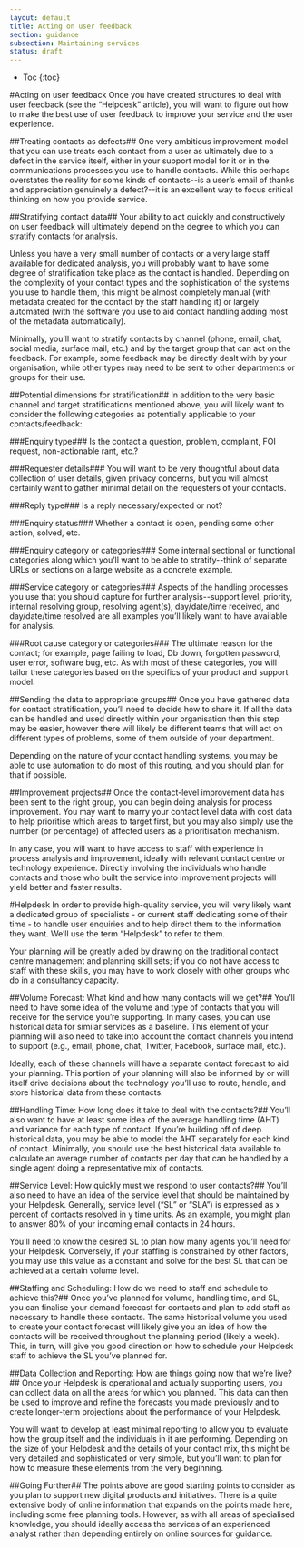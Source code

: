 ```yaml
---
layout: default
title: Acting on user feedback
section: guidance
subsection: Maintaining services
status: draft
---
```


* Toc
{:toc}
    
#Acting on user feedback
Once you have created structures to deal with user feedback (see the “Helpdesk” article), you will want to figure out how to make the best use of user feedback to improve your service and the user experience.

##Treating contacts as defects##
One very ambitious improvement model that you can use treats each contact from a user as ultimately due to a defect in the service itself, either in your support model for it or in the communications processes you use to handle contacts. While this perhaps overstates the reality for some kinds of contacts--is a user’s email of thanks and appreciation genuinely a defect?--it is an excellent way to focus critical thinking on how you provide service.  

##Stratifying contact data##
Your ability to act quickly and constructively on user feedback will ultimately depend on the degree to which you can stratify contacts for analysis.  

Unless you have a very small number of contacts or a very large staff available for dedicated analysis, you will probably want to have some degree of stratification take place as the contact is handled. Depending on the complexity of your contact types and the sophistication of the systems you use to handle them, this might be almost completely manual (with metadata created for the contact by the staff handling it) or largely automated (with the software you use to aid contact handling adding most of the metadata automatically).

Minimally, you’ll want to stratify contacts by channel (phone, email, chat, social media, surface mail, etc.) and by the target group that can act on the feedback. For example, some feedback may be directly dealt with by your organisation, while other types may need to be sent to other departments or groups for their use.

##Potential dimensions for stratification##
In addition to the very basic channel and target stratifications mentioned above, you will likely want to consider the following categories as potentially applicable to your contacts/feedback:

###Enquiry type###
Is the contact a question, problem, complaint, FOI request, non-actionable rant, etc.?

###Requester details###
You will want to be very thoughtful about data collection of user details, given privacy concerns, but you will almost certainly want to gather minimal detail on the requesters of your contacts.

###Reply type###
Is a reply necessary/expected or not?

###Enquiry status###
Whether a contact is open, pending some other action, solved, etc.

###Enquiry category or categories###
Some internal sectional or functional categories along which you’ll want to be able to stratify--think of separate URLs or sections on a large website as a concrete example.

###Service category or categories###
Aspects of the handling processes you use that you should capture for further analysis--support level, priority, internal resolving group, resolving agent(s), day/date/time received, and day/date/time resolved are all examples you’ll likely want to have available for analysis.

###Root cause category or categories###
The ultimate reason for the contact; for example, page failing to load, Db down, forgotten password, user error, software bug, etc.  As with most of these categories, you will tailor these categories based on the specifics of your product and support model.

##Sending the data to appropriate groups##
Once you have gathered data for contact stratification, you’ll need to decide how to share it.  If all the data can be handled and used directly within your organisation then this step may be easier, however there will likely be different teams that will act on different types of problems, some of them outside of your department.

Depending on the nature of your contact handling systems, you may be able to use automation to do most of this routing, and you should plan for that if possible.

##Improvement projects##
Once the contact-level improvement data has been sent to the right group, you can begin doing analysis for process improvement. You may want to marry your contact level data with cost data to help prioritise which areas to target first, but you may also simply use the number (or percentage) of affected users as a prioritisation mechanism. 

In any case, you will want to have access to staff with experience in process analysis and improvement, ideally with relevant contact centre or technology experience. Directly involving the individuals who handle contacts and those who built the service into improvement projects will yield better and faster results.


#Helpdesk
In order to provide high-quality service, you will very likely want a dedicated group of specialists - or current staff dedicating some of their time - to handle user enquiries and to help direct them to the information they want. We’ll use the term “Helpdesk” to refer to them.

Your planning will be greatly aided by drawing on the traditional contact centre management and planning skill sets; if you do not have access to staff with these skills, you may have to work closely with other groups who do in a consultancy capacity.

##Volume Forecast: What kind and how many contacts will we get?##
You’ll need to have some idea of the volume and type of contacts that you will receive for the service you’re supporting. In many cases, you can use historical data for similar services as a baseline. This element of your planning will also need to take into account the contact channels you intend to support (e.g., email, phone, chat, Twitter, Facebook, surface mail, etc.).  

Ideally, each of these channels will have a separate contact forecast to aid your planning. This portion of your planning will also be informed by or will itself drive decisions about the technology you’ll use to route, handle, and store historical data from these contacts.

##Handling Time: How long does it take to deal with the contacts?##
You’ll also want to have at least some idea of the average handling time (AHT) and variance for each type of contact. If you’re building off of deep historical data, you may be able to model the AHT separately for each kind of contact. Minimally, you should use the best historical data available to calculate an average number of contacts per day that can be handled by a single agent doing a representative mix of contacts.

##Service Level: How quickly must we respond to user contacts?##
You’ll also need to have an idea of the service level that should be maintained by your Helpdesk.  Generally, service level (“SL” or “SLA”) is expressed as x percent of contacts resolved in y time units. As an example, you might plan to answer 80% of your incoming email contacts in 24 hours.  

You’ll need to know the desired SL to plan how many agents you’ll need for your Helpdesk.  Conversely, if your staffing is constrained by other factors, you may use this value as a constant and solve for the best SL that can be achieved at a certain volume level.

##Staffing and Scheduling: How do we need to staff and schedule to achieve this?##
Once you’ve planned for volume, handling time, and SL, you can finalise your demand forecast for contacts and plan to add staff as necessary to handle these contacts. The same historical volume you used to create your contact forecast will likely give you an idea of how the contacts will be received throughout the planning period (likely a week). This, in turn, will give you good direction on how to schedule your Helpdesk staff to achieve the SL you’ve planned for.

##Data Collection and Reporting: How are things going now that we’re live?##
Once your Helpdesk is operational and actually supporting users, you can collect data on all the areas for which you planned. This data can then be used to improve and refine the forecasts you made previously and to create longer-term projections about the performance of your Helpdesk.  

You will want to develop at least minimal reporting to allow you to evaluate how the group itself and the individuals in it are performing. Depending on the size of your Helpdesk and the details of your contact mix, this might be very detailed and sophisticated or very simple, but you’ll want to plan for how to measure these elements from the very beginning. 

##Going Further##
The points above are good starting points to consider as you plan to support new digital products and initiatives. There is a quite extensive body of online information that expands on the points made here, including some free planning tools. However, as with all areas of specialised knowledge, you should ideally access the services of an experienced analyst rather than depending entirely on online sources for guidance.
